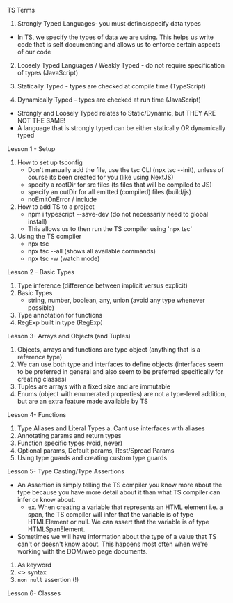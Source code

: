 TS Terms

1. Strongly Typed Languages- you must define/specify data types

- In TS, we specify the types of data we are using. This helps us write code that is self documenting and allows us to enforce certain aspects of our code

2. Loosely Typed Languages / Weakly Typed - do not require specification of types (JavaScript)

3. Statically Typed - types are checked at compile time (TypeScript)

4. Dynamically Typed - types are checked at run time (JavaScript)

- Strongly and Loosely Typed relates to Static/Dynamic, but THEY ARE NOT THE SAME!
- A language that is strongly typed can be either statically OR dynamically typed

Lesson 1 - Setup

1. How to set up tsconfig
   - Don't manually add the file, use the tsc CLI (npx tsc --init), unless of course its been created for you (like using NextJS)
   - specify a rootDir for src files (ts files that will be compiled to JS)
   - specify an outDir for all emitted (compiled) files (build/js)
   - noEmitOnError / include
2. How to add TS to a project
   - npm i typescript --save-dev (do not necessarily need to global install)
   - This allows us to then run the TS compiler using 'npx tsc'
3. Using the TS compiler
   - npx tsc
   - npx tsc --all (shows all available commands)
   - npx tsc -w (watch mode)

Lesson 2 - Basic Types

1. Type inference (difference between implicit versus explicit)
2. Basic Types
   - string, number, boolean, any, union (avoid any type whenever possible)
3. Type annotation for functions
4. RegExp built in type (RegExp)

Lesson 3- Arrays and Objects (and Tuples)

1. Objects, arrays and functions are type object (anything that is a reference type)
2. We can use both type and interfaces to define objects (interfaces seem to be preferred in general and also seem to be preferred specifically for creating classes)
3. Tuples are arrays with a fixed size and are immutable
4. Enums (object with enumerated properties) are not a type-level addition, but are an extra feature made available by TS

Lesson 4- Functions

1. Type Aliases and Literal Types
   a. Cant use interfaces with aliases
2. Annotating params and return types
3. Function specific types (void, never)
4. Optional params, Default params, Rest/Spread Params
5. Using type guards and creating custom type guards

Lesson 5- Type Casting/Type Assertions

- An Assertion is simply telling the TS compiler you know more about the type because you have more detail about it than what TS compiler can infer or know about.
  - ex. When creating a variable that represents an HTML element i.e. a span, the TS compiler will infer that the variable is of type HTMLElement or null. We can assert that the variable is of type HTMLSpanElement.
- Sometimes we will have information about the type of a value that TS can't or doesn't know about. This happens most often when we're working with the DOM/web page documents.

1. As keyword
2. <> syntax
3. `non null` assertion (!)

Lesson 6- Classes
